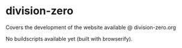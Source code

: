 # division-zero
Covers the development of the website available @ division-zero.org

No buildscripts available yet (built with browserify).
